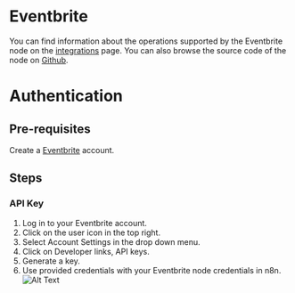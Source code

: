 # Eventbrite
You can find information about the operations supported by the Eventbrite node on the [integrations](https://n8n.io/integrations/n8n-nodes-base.eventbrite) page. You can also browse the source code of the node on [Github](https://github.com/n8n-io/n8n/tree/master/packages/nodes-base/nodes/Eventbrite).

# Authentication

## Pre-requisites

Create a [Eventbrite](https://www.eventbrite.com/) account.

## Steps

### API Key

1. Log in to your Eventbrite account.
2. Click on the user icon in the top right.
3. Select Account Settings in the drop down menu.
4. Click on Developer links, API keys.
5. Generate a key.
6. Use provided credentials with your Eventbrite node credentials in n8n.
![Alt Text](https://i.imgur.com/SevnSa3.gif) 



